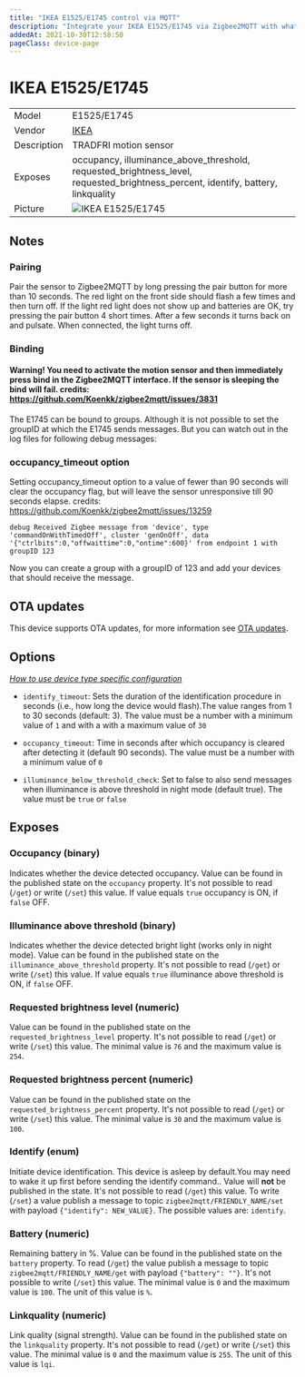 ```yaml
---
title: "IKEA E1525/E1745 control via MQTT"
description: "Integrate your IKEA E1525/E1745 via Zigbee2MQTT with whatever smart home infrastructure you are using without the vendor's bridge or gateway."
addedAt: 2021-10-30T12:58:50
pageClass: device-page
---
```


<!-- !!!! -->
<!-- ATTENTION: This file is auto-generated through docgen! -->
<!-- You can only edit the "Notes"-Section between the two comment lines "Notes BEGIN" and "Notes END". -->
<!-- Do not use h1 or h2 heading within "## Notes"-Section. -->
<!-- !!!! -->

# IKEA E1525/E1745

|     |     |
|-----|-----|
| Model | E1525/E1745  |
| Vendor  | [IKEA](/supported-devices/#v=IKEA)  |
| Description | TRADFRI motion sensor |
| Exposes | occupancy, illuminance_above_threshold, requested_brightness_level, requested_brightness_percent, identify, battery, linkquality |
| Picture | ![IKEA E1525/E1745](https://www.zigbee2mqtt.io/images/devices/E1525-E1745.png) |


<!-- Notes BEGIN: You can edit here. Add "## Notes" headline if not already present. -->
## Notes


### Pairing
Pair the sensor to Zigbee2MQTT by long pressing the pair button for more than 10 seconds.
The red light on the front side should flash a few times and then turn off. If the light red light does not show up and batteries are OK, try pressing the pair button 4 short times.
After a few seconds it turns back on and pulsate. When connected, the light turns off.

### Binding
#### Warning! You need to activate the motion sensor and then immediately press bind in the Zigbee2MQTT interface. If the sensor is sleeping the bind will fail. credits: https://github.com/Koenkk/zigbee2mqtt/issues/3831
The E1745 can be bound to groups. Although it is not possible to set the groupID at which the E1745 sends messages. But you can watch out in the log files for following debug messages:

### occupancy_timeout option
Setting occupancy_timeout option to a value of fewer than 90 seconds will clear the occupancy flag, but will leave the sensor unresponsive till 90 seconds elapse. credits: https://github.com/Koenkk/zigbee2mqtt/issues/13259

```
debug Received Zigbee message from 'device', type 'commandOnWithTimedOff', cluster 'genOnOff', data '{"ctrlbits":0,"offwaittime":0,"ontime":600}' from endpoint 1 with groupID 123
```

Now you can create a group with a groupID of 123 and add your devices that should receive the message.
<!-- Notes END: Do not edit below this line -->


## OTA updates
This device supports OTA updates, for more information see [OTA updates](../guide/usage/ota_updates.md).


## Options
*[How to use device type specific configuration](../guide/configuration/devices-groups.md#specific-device-options)*

* `identify_timeout`: Sets the duration of the identification procedure in seconds (i.e., how long the device would flash).The value ranges from 1 to 30 seconds (default: 3). The value must be a number with a minimum value of `1` and with a with a maximum value of `30`

* `occupancy_timeout`: Time in seconds after which occupancy is cleared after detecting it (default 90 seconds). The value must be a number with a minimum value of `0`

* `illuminance_below_threshold_check`: Set to false to also send messages when illuminance is above threshold in night mode (default true). The value must be `true` or `false`


## Exposes

### Occupancy (binary)
Indicates whether the device detected occupancy.
Value can be found in the published state on the `occupancy` property.
It's not possible to read (`/get`) or write (`/set`) this value.
If value equals `true` occupancy is ON, if `false` OFF.

### Illuminance above threshold (binary)
Indicates whether the device detected bright light (works only in night mode).
Value can be found in the published state on the `illuminance_above_threshold` property.
It's not possible to read (`/get`) or write (`/set`) this value.
If value equals `true` illuminance above threshold is ON, if `false` OFF.

### Requested brightness level (numeric)
Value can be found in the published state on the `requested_brightness_level` property.
It's not possible to read (`/get`) or write (`/set`) this value.
The minimal value is `76` and the maximum value is `254`.

### Requested brightness percent (numeric)
Value can be found in the published state on the `requested_brightness_percent` property.
It's not possible to read (`/get`) or write (`/set`) this value.
The minimal value is `30` and the maximum value is `100`.

### Identify (enum)
Initiate device identification. This device is asleep by default.You may need to wake it up first before sending the identify command..
Value will **not** be published in the state.
It's not possible to read (`/get`) this value.
To write (`/set`) a value publish a message to topic `zigbee2mqtt/FRIENDLY_NAME/set` with payload `{"identify": NEW_VALUE}`.
The possible values are: `identify`.

### Battery (numeric)
Remaining battery in %.
Value can be found in the published state on the `battery` property.
To read (`/get`) the value publish a message to topic `zigbee2mqtt/FRIENDLY_NAME/get` with payload `{"battery": ""}`.
It's not possible to write (`/set`) this value.
The minimal value is `0` and the maximum value is `100`.
The unit of this value is `%`.

### Linkquality (numeric)
Link quality (signal strength).
Value can be found in the published state on the `linkquality` property.
It's not possible to read (`/get`) or write (`/set`) this value.
The minimal value is `0` and the maximum value is `255`.
The unit of this value is `lqi`.

